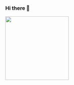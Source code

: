 ### Hi there 👋
<a href="https://github.com/anuraghazra/github-readme-stats">
  <img height=200 align="center" src="https://github-readme-stats.vercel.app/api?username=1045078399" />
</a>
<!-- <a href="https://github.com/anuraghazra/convoychat">
  <img height=200 width=200 align="center" src="https://github-readme-stats.vercel.app/api/top-langs/?username=1045078399&layout=compact" />
</a> -->



<!--
**1045078399/1045078399** is a ✨ _special_ ✨ repository because its `README.md` (this file) appears on your GitHub profile.

Here are some ideas to get you started:

- 🔭 I’m currently working on ...
- 🌱 I’m currently learning ...
- 👯 I’m looking to collaborate on ...
- 🤔 I’m looking for help with ...
- 💬 Ask me about ...
- 📫 How to reach me: ...
- 😄 Pronouns: ...
- ⚡ Fun fact: ...
-->
